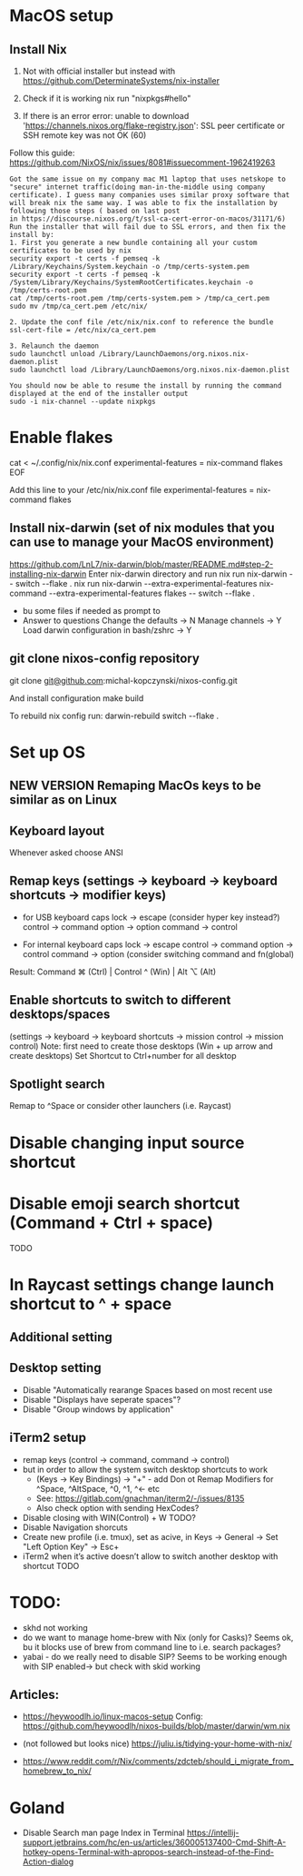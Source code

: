 # MacOS setup

## Install Nix
1. Not with official installer but instead with
https://github.com/DeterminateSystems/nix-installer

2. Check if it is working
nix run "nixpkgs#hello"

3. If there is an error
error: unable to download 'https://channels.nixos.org/flake-registry.json': SSL peer certificate or SSH remote key was not OK (60)

Follow this guide:
https://github.com/NixOS/nix/issues/8081#issuecomment-1962419263

```
Got the same issue on my company mac M1 laptop that uses netskope to "secure" internet traffic(doing man-in-the-middle using company certificate). I guess many companies uses similar proxy software that will break nix the same way. I was able to fix the installation by following those steps ( based on last post in https://discourse.nixos.org/t/ssl-ca-cert-error-on-macos/31171/6)
Run the installer that will fail due to SSL errors, and then fix the install by:
1. First you generate a new bundle containing all your custom certificates to be used by nix
security export -t certs -f pemseq -k /Library/Keychains/System.keychain -o /tmp/certs-system.pem
security export -t certs -f pemseq -k /System/Library/Keychains/SystemRootCertificates.keychain -o /tmp/certs-root.pem
cat /tmp/certs-root.pem /tmp/certs-system.pem > /tmp/ca_cert.pem
sudo mv /tmp/ca_cert.pem /etc/nix/

2. Update the conf file /etc/nix/nix.conf to reference the bundle
ssl-cert-file = /etc/nix/ca_cert.pem

3. Relaunch the daemon
sudo launchctl unload /Library/LaunchDaemons/org.nixos.nix-daemon.plist
sudo launchctl load /Library/LaunchDaemons/org.nixos.nix-daemon.plist

You should now be able to resume the install by running the command displayed at the end of the installer output
sudo -i nix-channel --update nixpkgs
```

# Enable flakes
cat <<EOF > ~/.config/nix/nix.conf
experimental-features = nix-command flakes
EOF

Add this line to your /etc/nix/nix.conf file
experimental-features = nix-command flakes


## Install nix-darwin (set of nix modules that you can use to manage your MacOS environment)
https://github.com/LnL7/nix-darwin/blob/master/README.md#step-2-installing-nix-darwin
Enter nix-darwin directory and run
nix run nix-darwin -- switch --flake .
nix run nix-darwin --extra-experimental-features nix-command --extra-experimental-features flakes -- switch --flake .

* bu some files if needed as prompt to
* Answer to questions
Change the defaults -> N
Manage channels -> Y
Load darwin configuration in bash/zshrc -> Y


## git clone nixos-config repository
git clone git@github.com:michal-kopczynski/nixos-config.git

And install configuration
make build



To rebuild nix config run:
darwin-rebuild switch --flake .


# Set up OS




## NEW VERSION Remaping MacOs keys to be similar as on Linux

## Keyboard layout
Whenever asked choose ANSI

## Remap keys (settings -> keyboard -> keyboard shortcuts -> modifier keys)
* for USB keyboard 
caps lock -> escape (consider hyper key instead?)
control -> command
option -> option
command -> control

* For internal keyboard
caps lock -> escape
control -> command
option -> control
command -> option
(consider switching command and fn(global)

Result: Command ⌘ (Ctrl) | Control ^ (Win) | Alt ⌥ (Alt)


## Enable shortcuts to switch to different desktops/spaces
(settings -> keyboard -> keyboard shortcuts -> mission control -> mission control)
Note: first need to create those desktops (Win + up arrow and create desktops)
Set Shortcut to Ctrl+number for all desktop

## Spotlight search
Remap to ^Space or consider other launchers (i.e. Raycast)

# Disable changing input source shortcut 

# Disable emoji search shortcut (Command + Ctrl + space)
TODO

# In Raycast settings change launch shortcut to ^ + space

## Additional setting

## Desktop setting
* Disable "Automatically rearange Spaces based on most recent use
* Disable "Displays have seperate spaces"?
* Disable "Group windows by application"

## iTerm2 setup
* remap keys (control -> command, command -> control)
* but in order to allow the system switch desktop shortcuts to work
    * (Keys -> Key Bindings) -> "+" - add Don ot Remap Modifiers for ^Space, ^AltSpace, ^0, ^1, ^<- etc
    * See: https://gitlab.com/gnachman/iterm2/-/issues/8135
    * Also check option with sending HexCodes?
* Disable closing with WIN(Control) + W TODO?
* Disable Navigation shorcuts
* Create new profile (i.e. tmux), set as acive, in Keys -> General -> Set "Left Option Key" -> Esc+
* iTerm2 when it’s active doesn’t allow to switch another desktop with shortcut TODO

# TODO:
* skhd not working
* do we want to manage home-brew with Nix (only for Casks)? Seems ok, bu it blocks use of brew from command line to i.e. search packages?
* yabai - do we really need to disable SIP? Seems to be working enough with SIP enabled-> but check with skid working

## Articles:
* https://heywoodlh.io/linux-macos-setup
Config:
https://github.com/heywoodlh/nixos-builds/blob/master/darwin/wm.nix

* (not followed but looks nice)
https://juliu.is/tidying-your-home-with-nix/

* https://www.reddit.com/r/Nix/comments/zdcteb/should_i_migrate_from_homebrew_to_nix/




# Goland
* Disable Search man page Index in Terminal https://intellij-support.jetbrains.com/hc/en-us/articles/360005137400-Cmd-Shift-A-hotkey-opens-Terminal-with-apropos-search-instead-of-the-Find-Action-dialog
